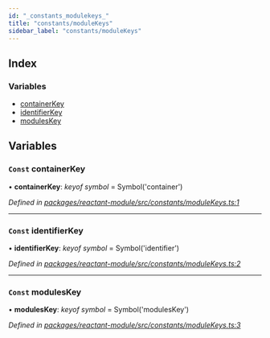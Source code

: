 ```yaml
---
id: "_constants_modulekeys_"
title: "constants/moduleKeys"
sidebar_label: "constants/moduleKeys"
---
```


## Index

### Variables

* [containerKey](_constants_modulekeys_.md#const-containerkey)
* [identifierKey](_constants_modulekeys_.md#const-identifierkey)
* [modulesKey](_constants_modulekeys_.md#const-moduleskey)

## Variables

### `Const` containerKey

• **containerKey**: *keyof symbol* = Symbol('container')

*Defined in [packages/reactant-module/src/constants/moduleKeys.ts:1](https://github.com/unadlib/reactant/blob/02f8f232/packages/reactant-module/src/constants/moduleKeys.ts#L1)*

___

### `Const` identifierKey

• **identifierKey**: *keyof symbol* = Symbol('identifier')

*Defined in [packages/reactant-module/src/constants/moduleKeys.ts:2](https://github.com/unadlib/reactant/blob/02f8f232/packages/reactant-module/src/constants/moduleKeys.ts#L2)*

___

### `Const` modulesKey

• **modulesKey**: *keyof symbol* = Symbol('modulesKey')

*Defined in [packages/reactant-module/src/constants/moduleKeys.ts:3](https://github.com/unadlib/reactant/blob/02f8f232/packages/reactant-module/src/constants/moduleKeys.ts#L3)*
